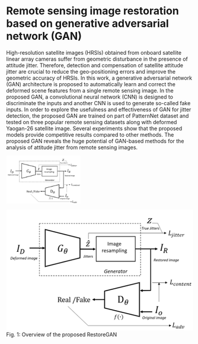 # Remote sensing image restoration based on generative adversarial network (GAN)
High-resolution satellite images (HRSIs) obtained from onboard satellite linear array cameras suffer from geometric disturbance in the presence of attitude jitter. Therefore,
detection and compensation of satellite attitude jitter are crucial to reduce the geo-positioning errors and improve the geometric  accuracy of HRSIs. In this work, a generative adversarial network (GAN) architecture is proposed to automatically learn and correct the deformed scene features from a single remote sensing image. In the proposed GAN, a convolutional neural network (CNN) is designed to discriminate the inputs and another CNN is used to generate so-called fake inputs. In order to explore
the usefulness and effectiveness of GAN for jitter detection, the proposed GAN are trained on part of PatternNet dataset and tested on three popular remote sensing datasets along with deformed Yaogan-26 satellite image. Several experiments show that the proposed models provide competitive results compared to other methods. The proposed GAN reveals the huge potential of GAN-based methods for the analysis of attitude jitter from remote sensing images.



<img src="https://github.com/caiya55/Satellite_jitter_estimation_by_GAN/blob/main/Images/deform.png" width="200"  alt="图片描述文字"/>

![image](https://github.com/caiya55/Satellite_jitter_estimation_by_GAN/blob/main/Images/deform.png)
Fig. 1: Overview of the proposed RestoreGAN
